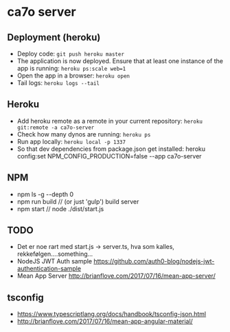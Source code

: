 # ca7o server

## Deployment (heroku)
- Deploy code: `git push heroku master`
- The application is now deployed. Ensure that at least one instance of the app is running: `heroku ps:scale web=1`
- Open the app in a browser: `heroku open`
- Tail logs: `heroku logs --tail`

## Heroku
- Add heroku remote as a remote in your current repository: `heroku git:remote -a ca7o-server`
- Check how many dynos are running: `heroku ps`
- Run app locally: `heroku local -p 1337`
- So that dev dependencies from package.json get installed: heroku config:set NPM_CONFIG_PRODUCTION=false --app ca7o-server

## NPM
- npm ls -g --depth 0
- npm run build // (or just 'gulp') build server
- npm start // node ./dist/start.js

## TODO
- Det er noe rart med start.js -> server.ts, hva som kalles, rekkefølgen....something...
- NodeJS JWT Auth sample https://github.com/auth0-blog/nodejs-jwt-authentication-sample 
- Mean App Server http://brianflove.com/2017/07/16/mean-app-server/

## tsconfig
- https://www.typescriptlang.org/docs/handbook/tsconfig-json.html
- http://brianflove.com/2017/07/16/mean-app-angular-material/